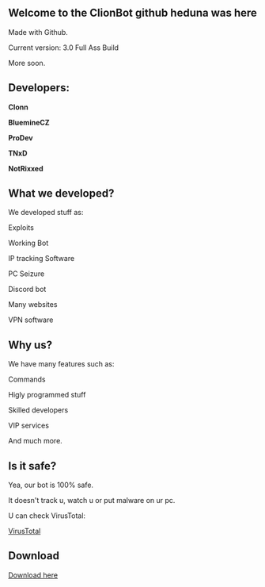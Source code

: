 ## Welcome to the ClionBot github                                                                                                             heduna was here
 

Made with Github.


Current version:
3.0 Full Ass Build




More soon.




## Developers:



**Clonn**



**BluemineCZ**



**ProDev**



**TNxD**



**NotRixxed**




## What we developed?



We developed stuff as:


Exploits



Working Bot



IP tracking Software




PC Seizure



Discord bot




Many websites




VPN software



## Why us?


We have many features such as:



Commands



Higly programmed stuff



Skilled developers



VIP services



And much more.





## Is it safe?


Yea, our bot is 100% safe.


 
It doesn't track u, watch u or put malware on ur pc.



U can check VirusTotal:



[VirusTotal](https://www.virustotal.com/gui/file/8f51be11c881fa5d598e395a032cb060e6e30dca794e7d68bfc347d0fb0b8f99?nocache=1)

 




## Download

[Download here](https://cdn.discordapp.com/attachments/966038434818949221/992686753884409907/clowner-3.0-full-ass-build.zip)
